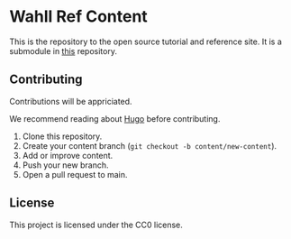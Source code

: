 # Wahll Ref Content

This is the repository to the open source tutorial and reference site. It is a submodule in [this](https://github.com/simonwahll/wahllref) repository. 

## Contributing

Contributions will be appriciated. 

We recommend reading about [Hugo](https://gohugo.io/) before contributing.

1. Clone this repository.
2. Create your content branch (`git checkout -b content/new-content`).
3. Add or improve content.
4. Push your new branch.
5. Open a pull request to main.

## License

This project is licensed under the CC0 license.
